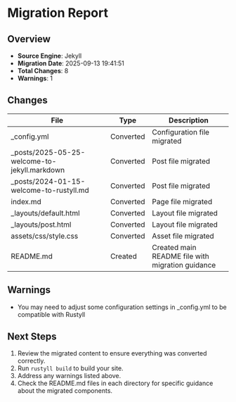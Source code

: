 # Migration Report

## Overview
- **Source Engine**: Jekyll
- **Migration Date**: 2025-09-13 19:41:51
- **Total Changes**: 8
- **Warnings**: 1

## Changes

| File | Type | Description |
|------|------|-------------|
| _config.yml | Converted | Configuration file migrated |
| _posts/2025-05-25-welcome-to-jekyll.markdown | Converted | Post file migrated |
| _posts/2024-01-15-welcome-to-rustyll.md | Converted | Post file migrated |
| index.md | Converted | Page file migrated |
| _layouts/default.html | Converted | Layout file migrated |
| _layouts/post.html | Converted | Layout file migrated |
| assets/css/style.css | Converted | Asset file migrated |
| README.md | Created | Created main README file with migration guidance |

## Warnings

- You may need to adjust some configuration settings in _config.yml to be compatible with Rustyll

## Next Steps

1. Review the migrated content to ensure everything was converted correctly.
2. Run `rustyll build` to build your site.
3. Address any warnings listed above.
4. Check the README.md files in each directory for specific guidance about the migrated components.

